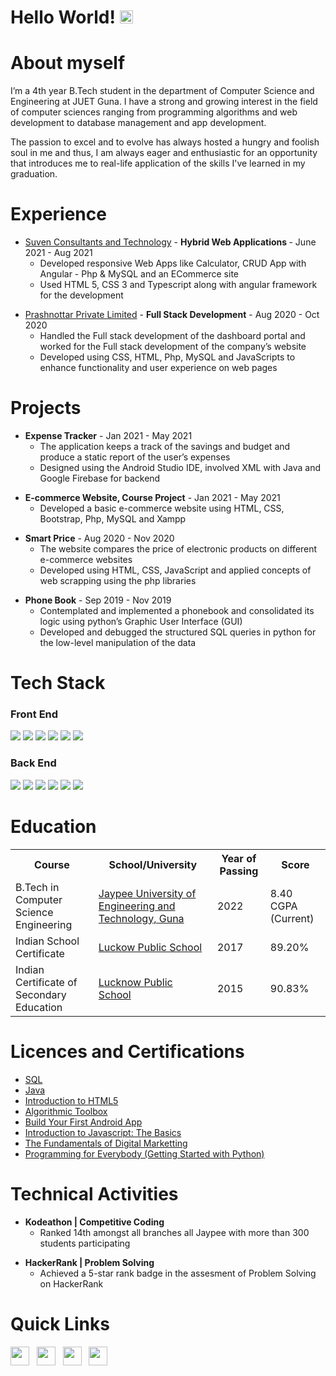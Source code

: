 # Hello World! <img src="https://raw.githubusercontent.com/MartinHeinz/MartinHeinz/master/wave.gif" height="21">


# About myself

I’m a 4th year B.Tech student in the department of Computer Science and Engineering at JUET Guna. I have a strong and growing interest in the field of
computer sciences ranging from programming algorithms and web development to database management and app development.

The passion to excel and to evolve has always hosted a hungry and foolish soul in me and thus, I am always eager and enthusiastic for an opportunity that
introduces me to real-life application of the skills I've learned in my graduation.


# Experience

<ul>
  <li>
    <a href="https://suvenconsultants.com/">Suven Consultants and Technology</a> - <b>Hybrid Web Applications </b> -                                   <a>June 2021 - Aug 2021</a> 
    <ul>
      <li>
        <a>Developed responsive Web Apps like Calculator, CRUD App with Angular - Php & MySQL and an ECommerce site</a>
      </li>
      <li>
        <a>Used HTML 5, CSS 3 and Typescript along with angular framework for the development</a>
      </li>
    </ul>
  </li>
</ul>

<ul>
  <li>
    <a href="http://www.prashnottar.in/u/">Prashnottar Private Limited</a> - <b>Full Stack Development</b> -                                             <a>Aug 2020 - Oct 2020</a> 
    <ul>
      <li>
        <a>Handled the Full stack development of the dashboard portal and worked for the Full stack development of the company’s website</a>
      </li>
      <li>
        <a>Developed using CSS, HTML, Php, MySQL and JavaScripts to enhance functionality and user experience on web pages</a>
      </li>
    </ul>
  </li>
</ul>


# Projects

<ul>
  <li>
    <b> Expense Tracker</b>  -     <a>Jan 2021 - May 2021</a> 
    <ul>
      <li>
        <a>The application keeps a track of the savings and budget and produce a static report of the user’s expenses</a>
      </li>
      <li>
        <a>Designed using the Android Studio IDE, involved XML with Java and Google Firebase for backend</a>
      </li>
    </ul>
  </li>
</ul>

<ul>
  <li>
    <b> E-commerce Website, Course Project</b>   -               <a>Jan 2021 - May 2021</a> 
    <ul>
      <li>
        <a>Developed a basic e-commerce website using HTML, CSS, Bootstrap, Php, MySQL and Xampp</a>
      </li>
    </ul>
  </li>
</ul>

<ul>
  <li>
    <b> Smart Price</b> -                                      <a>Aug 2020 - Nov 2020</a> 
    <ul>
      <li>
        <a>The website compares the price of electronic products on different e-commerce websites</a>
      </li>
      <li>
        <a>Developed using HTML, CSS, JavaScript and applied concepts of web scrapping using the php libraries</a>
      </li>
    </ul>
  </li>
</ul>

<ul>
  <li>
    <b> Phone Book</b> -                                           <a>Sep 2019 - Nov 2019</a> 
    <ul>
      <li>
        <a>Contemplated and implemented a phonebook and consolidated its logic using python’s Graphic User Interface (GUI)</a>
      </li>
      <li>
        <a>Developed and debugged the structured SQL queries in python for the low-level manipulation of the data</a>
      </li>
    </ul>
  </li>
</ul>

# Tech Stack

### Front End

<img src="https://img.shields.io/badge/HTML5-E34F26?style=for-the-badge&logo=html5&logoColor=white"> <img  src="https://img.shields.io/badge/CSS3-1572B6?style=for-the-badge&logo=css3&logoColor=white"> <img  src="https://img.shields.io/badge/JavaScript-F7DF1E?style=for-the-badge&logo=javascript&logoColor=black"> <img  src="https://img.shields.io/badge/Bootstrap-563D7C?style=for-the-badge&logo=bootstrap&logoColor=white"> <img  src="https://img.shields.io/badge/React-20232A?style=for-the-badge&logo=react&logoColor=61DAFB"> <img src="https://img.shields.io/badge/Android-9FC037?style=for-the-badge&logo=android&logoColor=white">

### Back End

<img src="https://img.shields.io/badge/Flask-000000?style=for-the-badge&logo=flask&logoColor=white"> <img src="https://img.shields.io/badge/Django-103e2e?style=for-the-badge&logo=django&logoColor=white"> <img src="https://img.shields.io/badge/Python-ffd340?style=for-the-badge&logo=python&logoColor=black"> <img src="https://img.shields.io/badge/Java-e11e21?style=for-the-badge&logo=java&logoColor=white"> <img src="https://img.shields.io/badge/PHP-686ca3?style=for-the-badge&logo=php&logoColor=white"> <img src="https://img.shields.io/badge/Firebase-F5820B?style=for-the-badge&logo=firebase&logoColor=FFCB2B">


# Education

<table>
  <tr>
    <th>Course</th>
    <th>School/University</th>
    <th>Year of Passing</th>
    <th>Score</th>
  </tr>
  <tr>
    <td>B.Tech in Computer Science Engineering</td>
    <td><a href="https://www.juet.ac.in/">Jaypee University of Engineering and Technology, Guna</a></td>
    <td>2022</td>
    <td>8.40 CGPA (Current)</td>
  </tr>
  <tr>
    <td>Indian School Certificate</td>
    <td><a href="http://thelps.edu.in/">Luckow Public School</a></td>
    <td>2017</td>
    <td>89.20%</td>
  </tr>
  <tr>
    <td>Indian Certificate of Secondary Education</td>
    <td><a href="http://thelps.edu.in/">Lucknow Public School</a></td>
    <td>2015</td>
    <td>90.83%</td>
  </tr>
 </table>
    

# Licences and Certifications

- [SQL](https://drive.google.com/file/d/1sb0rUWy2-lyTp1r36yKP3CvUwp9P33KU/view?usp=sharing)
- [Java](https://drive.google.com/file/d/1zgXR-BtqLIulyINl92qTtL_ZoqyzD3LV/view?usp=sharing)
- [Introduction to HTML5](https://drive.google.com/file/d/1MGW12l3jDKLaKy1ClDwNjNRiKdnCA8MB/view?usp=sharing)
- [Algorithmic Toolbox](https://drive.google.com/file/d/1rPR7oZXODT-hhZTHYH1vedMKsYTmE9YG/view?usp=sharing)
- [Build Your First Android App](https://drive.google.com/file/d/1BO1RkxLNDaudbu9_GAH4Hu_ue_4nW6mD/view?usp=sharing)
- [Introduction to Javascript: The Basics](https://drive.google.com/file/d/1tlFL85dAXTezzZ54Tv2Be9VvJSspo2A0/view?usp=sharing)
- [The Fundamentals of Digital Marketting](https://drive.google.com/file/d/17yOv1DNfoNUvQaZ0Xv09bNk70LuYh3zW/view?usp=sharing)
- [Programming for Everybody (Getting Started with Python)](https://drive.google.com/file/d/1J0JnYsoIZr5NVpzzNXN6wDb1IQLhMdlt/view?usp=sharing)

# Technical Activities

<ul>
  <li>
    <b> Kodeathon | Competitive Coding</b>          
    <ul>
      <li>
        <a>Ranked 14th amongst all branches all Jaypee with more than 300 students participating</a>
      </li>
    </ul>
  </li>
</ul>

<ul>
  <li>
    <b> HackerRank | Problem Solving</b>                                 
    <ul>
      <li>
        <a>Achieved a 5-star rank badge in the assesment of Problem Solving on HackerRank</a>
      </li>
    </ul>
  </li>
</ul>

# Quick Links

<a href="https://www.linkedin.com/in/shivangi-singh-7a9242183/"><img height="30" src="https://github.com/anirudhbelwadi/anirudhbelwadi/blob/master/images/linkedin.png"></a>&nbsp;&nbsp;
<a href="https://drive.google.com/file/d/1KLePkbEQFjdY6a2ku52tCECHfNxs62cB/view?usp=sharing"><img height="30" src="https://github.com/anirudhbelwadi/anirudhbelwadi/blob/master/images/resume.png"></a>&nbsp;&nbsp;
<a href="mailto:singhshivangi9002@gmail.com"><img height="30" src="https://github.com/anirudhbelwadi/anirudhbelwadi/blob/master/images/email.png"></a>&nbsp;&nbsp;
<a href="https://www.facebook.com/shivangi.rajput.54922"><img height="30" src="https://github.com/anirudhbelwadi/anirudhbelwadi/blob/master/images/facebook.png"></a>&nbsp;&nbsp;


